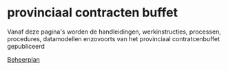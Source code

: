 # provinciaal contracten buffet

Vanaf deze pagina's worden de handleidingen, werkinstructies, processen, procedures, datamodellen enzovoorts van het provinciaal contratcenbuffet gepubliceerd

[Beheerplan](http://docs.crow.nl/PCB/beheerplan)
